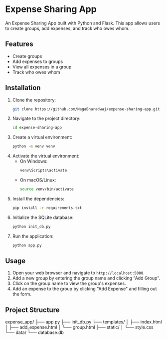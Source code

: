 # Expense Sharing App

An Expense Sharing App built with Python and Flask. This app allows users to create groups, add expenses, and track who owes whom.

## Features

- Create groups
- Add expenses to groups
- View all expenses in a group
- Track who owes whom

## Installation

1. Clone the repository:
    ```bash
    git clone https://github.com/NagaBharadwaj/expense-sharing-app.git
    ```
2. Navigate to the project directory:
    ```bash
    cd expense-sharing-app
    ```
3. Create a virtual environment:
    ```bash
    python -m venv venv
    ```
4. Activate the virtual environment:
    - On Windows:
        ```bash
        venv\Scripts\activate
        ```
    - On macOS/Linux:
        ```bash
        source venv/bin/activate
        ```
5. Install the dependencies:
    ```bash
    pip install -r requirements.txt
    ```
6. Initialize the SQLite database:
    ```bash
    python init_db.py
    ```
7. Run the application:
    ```bash
    python app.py
    ```

## Usage

1. Open your web browser and navigate to `http://localhost:5000`.
2. Add a new group by entering the group name and clicking "Add Group".
3. Click on the group name to view the group's expenses.
4. Add an expense to the group by clicking "Add Expense" and filling out the form.

## Project Structure
expense_app/
├── app.py
├── init_db.py
├── templates/
│ ├── index.html
│ ├── add_expense.html
│ └── group.html
├── static/
│ └── style.css
└── data/
└── database.db
